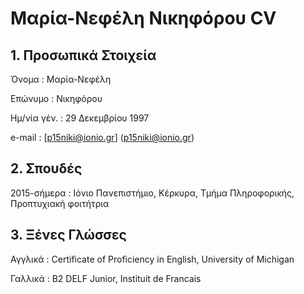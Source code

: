 # Μαρία-Νεφέλη Νικηφόρου CV

## 1. Προσωπικά Στοιχεία
Όνομα       : Μαρία-Νεφέλη

Επώνυμο     : Νικηφόρου

Ημ/νία γέν. : 29 Δεκεμβρίου 1997

e-mail      : [p15niki@ionio.gr] (p15niki@ionio.gr)

## 2. Σπουδές
2015-σήμερα : Ιόνιο Πανεπιστήμιο, Κέρκυρα, Τμήμα Πληροφορικής, Προπτυχιακή φοιτήτρια

## 3. Ξένες Γλώσσες
Αγγλικά     : Certificate of Proficiency in English, University of Michigan

Γαλλικά     : B2 DELF Junior, Instituit de Francais
